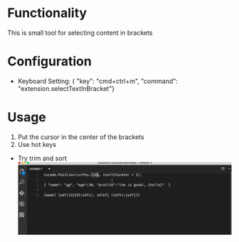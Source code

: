 # Functionality

This is small tool for selecting content in brackets

# Configuration

- Keyboard Setting:
{ "key": "cmd+ctrl+m", "command": "extension.selectTextInBracket"}

# Usage

1. Put the cursor in the center of the brackets
2. Use hot keys

- Try trim and sort
![Usage animation](images/select.gif)